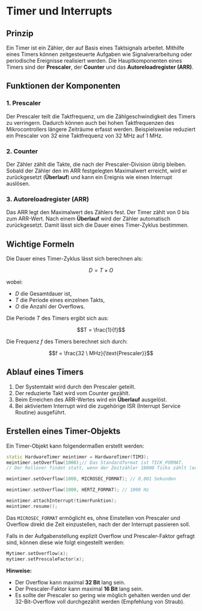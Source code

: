 # Timer und Interrupts

## Prinzip

Ein Timer ist ein Zähler, der auf Basis eines Taktsignals arbeitet. Mithilfe eines Timers können zeitgesteuerte Aufgaben wie Signalverarbeitung oder periodische Ereignisse realisiert werden. Die Hauptkomponenten eines Timers sind der **Prescaler**, der **Counter** und das **Autoreloadregister (ARR)**.

## Funktionen der Komponenten

### 1. Prescaler

Der Prescaler teilt die Taktfrequenz, um die Zählgeschwindigkeit des Timers zu verringern. Dadurch können auch bei hohen Taktfrequenzen des Mikrocontrollers längere Zeiträume erfasst werden. Beispielsweise reduziert ein Prescaler von 32 eine Taktfrequenz von 32 MHz auf 1 MHz.

### 2. Counter

Der Zähler zählt die Takte, die nach der Prescaler-Division übrig bleiben. Sobald der Zähler den im ARR festgelegten Maximalwert erreicht, wird er zurückgesetzt (**Überlauf**) und kann ein Ereignis wie einen Interrupt auslösen.

### 3. Autoreloadregister (ARR)

Das ARR legt den Maximalwert des Zählers fest. Der Timer zählt von 0 bis zum ARR-Wert. Nach einem **Überlauf** wird der Zähler automatisch zurückgesetzt. Damit lässt sich die Dauer eines Timer-Zyklus bestimmen.

## Wichtige Formeln

Die Dauer eines Timer-Zyklus lässt sich berechnen als:

$$D = T \times O$$

wobei:

- $D$ die Gesamtdauer ist,
- $T$ die Periode eines einzelnen Takts,
- $O$ die Anzahl der Overflows.

Die Periode $T$ des Timers ergibt sich aus:

$$T = \frac{1}{f}$$

Die Frequenz $f$ des Timers berechnet sich durch:

$$f = \frac{32 \ MHz}{\text{Prescaler}}$$

## Ablauf eines Timers

1. Der Systemtakt wird durch den Prescaler geteilt.
2. Der reduzierte Takt wird vom Counter gezählt.
3. Beim Erreichen des ARR-Wertes wird ein **Überlauf** ausgelöst.
4. Bei aktiviertem Interrupt wird die zugehörige ISR (Interrupt Service Routine) ausgeführt.

## Erstellen eines Timer-Objekts

Ein Timer-Objekt kann folgendermaßen erstellt werden:

```cpp
static HardwareTimer meintimer = HardwareTimer(TIM3);
meintimer.setOverflow(1000);// Das Standardformat ist TICK_FORMAT. 
// Der Rollover findet statt, wenn der Zeitzähler 10000 Ticks zählt (er erreicht den Wert von 0 bis 9999).

meintimer.setOverflow(1000, MICROSEC_FORMAT); // 0,001 Sekunden

meintimer.setOverflow(1000, HERTZ_FORMAT); // 1000 Hz

meintimer.attachInterrupt(timerFunktion);
meintimer.resume();
```

Das `MICROSEC_FORMAT` ermöglicht es, ohne Einstellen von Prescaler und Overflow direkt die Zeit einzustellen, nach der der Interrupt passieren soll.

Falls in der Aufgabenstellung explizit Overflow und Prescaler-Faktor gefragt sind, können diese wie folgt eingestellt werden:

```cpp
Mytimer.setOverflow(x);
mytimer.setPrescaleFactor(x);
```

**Hinweise:**

- Der Overflow kann maximal **32 Bit** lang sein.
- Der Prescaler-Faktor kann maximal **16 Bit** lang sein.
- Es sollte der Prescaler so gering wie möglich gehalten werden und der 32-Bit-Overflow voll durchgezählt werden (Empfehlung von Straub).

